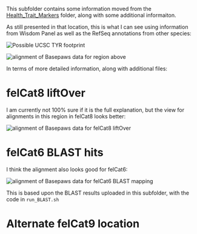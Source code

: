This subfolder contains some information moved from the [Health_Trait_Markers](https://github.com/cwarden45/Bastu_Cat_Genome/edit/master/Basepaws_Notes/Health_Trait_Markers) folder, along with some additional informaiton.

As still presented in that location, this is what I can see using information from Wisdom Panel as well as the RefSeq annotations from other species:

![Possible UCSC TYR footprint](UCSC-TYR.PNG "Possible UCSC TYR footprint")

![alignment of Basepaws data for region above](UCSC-TYR-IGV_screenshot.PNG "alignment of Basepaws data for region above")

In terms of more detailed information, along with additional files:

# felCat8 liftOver

I am currently not 100% sure if it is the full explanation, but the view for alignments in this region in felCat8 looks better:

![alignment of Basepaws data for felCat8 liftOver](UCSC-felCat8_liftOver-TYR-IGV_screenshot.PNG "alignment of Basepaws data for felCat8 liftOver")

# felCat6 BLAST hits

I think the alignment also looks good for felCat6:

![alignment of Basepaws data for felCat6 BLAST mapping](UCSC-felCat6_BLAST-TYR-IGV_screenshot.PNG "alignment of Basepaws data for felCat6 BLAST mapping")

This is based upon the BLAST results uploaded in this subfolder, with the code in `run_BLAST.sh`

# Alternate felCat9 location
